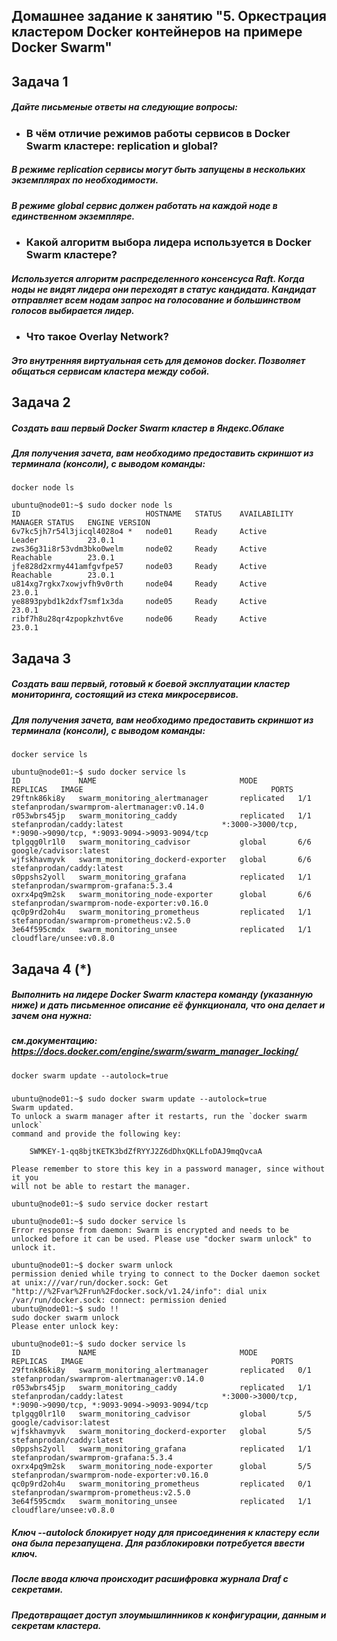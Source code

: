 ## Домашнее задание к занятию "5. Оркестрация кластером Docker контейнеров на примере Docker Swarm"
## Задача 1
##### Дайте письменые ответы на следующие вопросы:
+ ### В чём отличие режимов работы сервисов в Docker Swarm кластере: replication и global?
##### В режиме replication сервисы могут быть запущены в нескольких экземплярах по необходимости.
##### В режиме global сервис должен работать на каждой ноде в единственном экземпляре.
+ ### Какой алгоритм выбора лидера используется в Docker Swarm кластере?
##### Используется алгоритм распределенного консенсуса Raft. Когда ноды не видят лидера они переходят в статус кандидата. Кандидат отправляет всем нодам запрос на голосование и большинством голосов выбирается лидер. 
+ ### Что такое Overlay Network?
##### Это внутренняя виртуальная сеть для демонов docker. Позволяет общаться сервисам кластера между собой.

## Задача 2
##### Создать ваш первый Docker Swarm кластер в Яндекс.Облаке
##### Для получения зачета, вам необходимо предоставить скриншот из терминала (консоли), с выводом команды:
    docker node ls

    ubuntu@node01:~$ sudo docker node ls
    ID                            HOSTNAME   STATUS    AVAILABILITY   MANAGER STATUS   ENGINE VERSION
    6v7kc5jh7r54l3jicql4028o4 *   node01     Ready     Active         Leader           23.0.1
    zws36g31i8r53vdm3bko0welm     node02     Ready     Active         Reachable        23.0.1
    jfe828d2xrmy441amfgvfpe57     node03     Ready     Active         Reachable        23.0.1
    u814xg7rgkx7xowjvfh9v0rth     node04     Ready     Active                          23.0.1
    ye8893pybd1k2dxf7smf1x3da     node05     Ready     Active                          23.0.1
    ribf7h8u28qr4zpopkzhvt6ve     node06     Ready     Active                          23.0.1

## Задача 3
##### Создать ваш первый, готовый к боевой эксплуатации кластер мониторинга, состоящий из стека микросервисов.
##### Для получения зачета, вам необходимо предоставить скриншот из терминала (консоли), с выводом команды:
    docker service ls

    ubuntu@node01:~$ sudo docker service ls
    ID             NAME                                MODE         REPLICAS   IMAGE                                          PORTS
    29ftnk86ki8y   swarm_monitoring_alertmanager       replicated   1/1        stefanprodan/swarmprom-alertmanager:v0.14.0    
    r053wbrs45jp   swarm_monitoring_caddy              replicated   1/1        stefanprodan/caddy:latest                      *:3000->3000/tcp, *:9090->9090/tcp, *:9093-9094->9093-9094/tcp
    tplgqg0lr1l0   swarm_monitoring_cadvisor           global       6/6        google/cadvisor:latest                         
    wjfskhavmyvk   swarm_monitoring_dockerd-exporter   global       6/6        stefanprodan/caddy:latest                      
    s0ppshs2yoll   swarm_monitoring_grafana            replicated   1/1        stefanprodan/swarmprom-grafana:5.3.4           
    oxrx4pq9m2sk   swarm_monitoring_node-exporter      global       6/6        stefanprodan/swarmprom-node-exporter:v0.16.0   
    qc0p9rd2oh4u   swarm_monitoring_prometheus         replicated   1/1        stefanprodan/swarmprom-prometheus:v2.5.0       
    3e64f595cmdx   swarm_monitoring_unsee              replicated   1/1        cloudflare/unsee:v0.8.0     

## Задача 4 (*)
##### Выполнить на лидере Docker Swarm кластера команду (указанную ниже) и дать письменное описание её функционала, что она делает и зачем она нужна:
##### см.документацию: https://docs.docker.com/engine/swarm/swarm_manager_locking/
    docker swarm update --autolock=true
#####
    ubuntu@node01:~$ sudo docker swarm update --autolock=true
    Swarm updated.
    To unlock a swarm manager after it restarts, run the `docker swarm unlock`
    command and provide the following key:

        SWMKEY-1-qq8bjtKETK3bdZfRYYJ2Z6dDhxQKLLfoDAJ9mqQvcaA

    Please remember to store this key in a password manager, since without it you
    will not be able to restart the manager.

    ubuntu@node01:~$ sudo service docker restart

    ubuntu@node01:~$ sudo docker service ls     
    Error response from daemon: Swarm is encrypted and needs to be unlocked before it can be used. Please use "docker swarm unlock" to unlock it.

    ubuntu@node01:~$ docker swarm unlock
    permission denied while trying to connect to the Docker daemon socket at unix:///var/run/docker.sock: Get "http://%2Fvar%2Frun%2Fdocker.sock/v1.24/info": dial unix /var/run/docker.sock: connect: permission denied
    ubuntu@node01:~$ sudo !!
    sudo docker swarm unlock
    Please enter unlock key: 

    ubuntu@node01:~$ sudo docker service ls  
    ID             NAME                                MODE         REPLICAS   IMAGE                                          PORTS
    29ftnk86ki8y   swarm_monitoring_alertmanager       replicated   0/1        stefanprodan/swarmprom-alertmanager:v0.14.0    
    r053wbrs45jp   swarm_monitoring_caddy              replicated   1/1        stefanprodan/caddy:latest                      *:3000->3000/tcp, *:9090->9090/tcp, *:9093-9094->9093-9094/tcp
    tplgqg0lr1l0   swarm_monitoring_cadvisor           global       5/5        google/cadvisor:latest                         
    wjfskhavmyvk   swarm_monitoring_dockerd-exporter   global       5/5        stefanprodan/caddy:latest                      
    s0ppshs2yoll   swarm_monitoring_grafana            replicated   1/1        stefanprodan/swarmprom-grafana:5.3.4           
    oxrx4pq9m2sk   swarm_monitoring_node-exporter      global       5/5        stefanprodan/swarmprom-node-exporter:v0.16.0   
    qc0p9rd2oh4u   swarm_monitoring_prometheus         replicated   0/1        stefanprodan/swarmprom-prometheus:v2.5.0       
    3e64f595cmdx   swarm_monitoring_unsee              replicated   1/1        cloudflare/unsee:v0.8.0
##### Ключ --autolock блокирует ноду для присоединения к кластеру если она была перезапущена. Для разблокировки потребуется ввести ключ.
##### После ввода ключа происходит расшифровка журнала Draf с секретами.
##### Предотвращает доступ злоумышлинников к конфигурации, данным и секретам кластера.